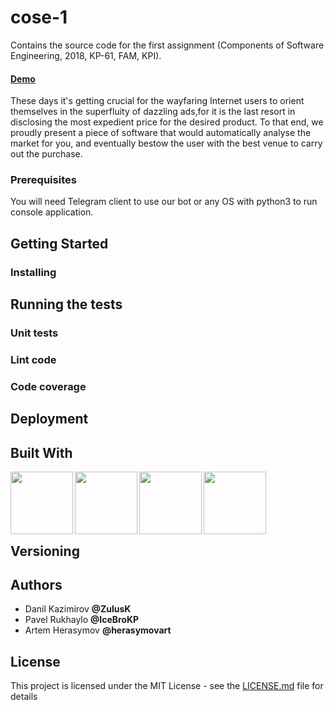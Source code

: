 <base href="${document.uri.toString(true)}"

>
# cose-1
Сontains the source code for the first assignment (Components of Software Engineering, 2018, KP-61, FAM, KPI).
#### [Demo](#)
These days it's getting crucial for the wayfaring Internet users to orient themselves in the superfluity of dazzling ads,for it is the last resort in disclosing the most expedient price for the desired product. To that end, we proudly present a piece of software that would automatically analyse the market for you, and eventually bestow the user with the best venue to carry out the purchase.
### Prerequisites
 You will need Telegram client to use our bot or any OS with python3 to run console application.
## Getting Started
### Installing
## Running the tests
### Unit tests
### Lint code
### Code coverage
## Deployment
## Built With
<img align="left" width="100px" src="https://cdn-images-1.medium.com/max/360/1*D755EGZDwnAAfVxFXWBW2g.png">
<img align="left" width="100px" src="https://travis-ci.com/images/logos/TravisCI-Mascot-1.png">
<img align="left" width="100px" src="https://cdn2.iconfinder.com/data/icons/ios-7-style-metro-ui-icons/512/MetroUI_Ubuntu.png
">
<img align="left" width="100px" src="https://avatars2.githubusercontent.com/u/16178365?s=400&v=4"><br><br><br><br><br>

## Versioning
## Authors
* Danil Kazimirov **@ZulusK**
* Pavel Rukhaylo  **@IceBroKP**
* Artem Herasymov **@herasymovart**

## License
This project is licensed under the MIT License - see the [LICENSE.md](LICENSE.md) file for details
